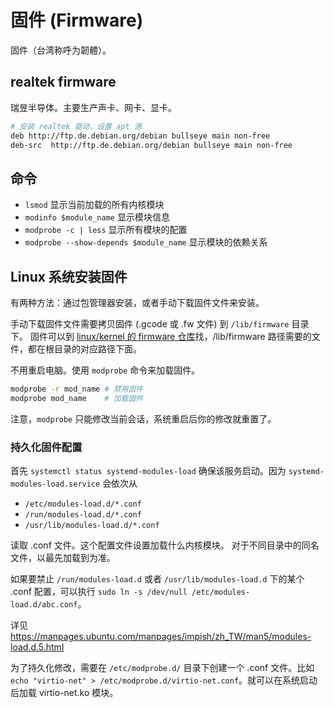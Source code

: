 # 固件 (Firmware)

固件（台湾称呼为韌體）。

## realtek firmware

瑞昱半导体。主要生产声卡、网卡、显卡。

```sh
# 安装 realtek 驱动，设置 apt 源
deb http://ftp.de.debian.org/debian bullseye main non-free
deb-src  http://ftp.de.debian.org/debian bullseye main non-free
```

## 命令

- `lsmod` 显示当前加载的所有内核模块
- `modinfo $module_name` 显示模块信息
- `modprobe -c | less` 显示所有模块的配置
- `modprobe --show-depends $module_name` 显示模块的依赖关系

## Linux 系统安装固件

有两种方法：通过包管理器安装，或者手动下载固件文件来安装。

手动下载固件文件需要拷贝固件 (.gcode 或 .fw 文件) 到 `/lib/firmware` 目录下。
固件可以到 [linux/kernel 的 firmware 仓库](https://git.kernel.org/pub/scm/linux/kernel/git/firmware/linux-firmware.git/tree/)找，/lib/firmware 路径需要的文件，都在根目录的对应路径下面。

不用重启电脑。使用 `modprobe` 命令来加载固件。

```bash
modprobe -r mod_name # 禁用固件
modprobe mod_name    # 加载固件
```

注意，`modprobe` 只能修改当前会话，系统重启后你的修改就重置了。

### 持久化固件配置

首先 `systemctl status systemd-modules-load` 确保该服务启动。因为 `systemd-modules-load.service` 会依次从

- `/etc/modules-load.d/*.conf`
- `/run/modules-load.d/*.conf`
- `/usr/lib/modules-load.d/*.conf`

读取 .conf 文件。这个配置文件设置加载什么内核模块。
对于不同目录中的同名文件，以最先加载到为准。

如果要禁止 `/run/modules-load.d` 或者 `/usr/lib/modules-load.d` 下的某个 .conf 配置，可以执行 `sudo ln -s /dev/null /etc/modules-load.d/abc.conf`。

详见 https://manpages.ubuntu.com/manpages/impish/zh_TW/man5/modules-load.d.5.html

为了持久化修改，需要在 `/etc/modprobe.d/` 目录下创建一个 .conf 文件。比如 `echo "virtio-net" > /etc/modprobe.d/virtio-net.conf`。就可以在系统启动后加载 virtio-net.ko 模块。

